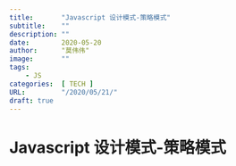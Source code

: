 ```yaml
---
title:       "Javascript 设计模式-策略模式"
subtitle:    ""
description: ""
date:        2020-05-20
author:      "莫伟伟"
image:       ""
tags:
    - JS
categories:  [ TECH ]
URL:         "/2020/05/21/"
draft: true
---
```


# Javascript 设计模式-策略模式

